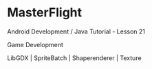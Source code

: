 # MasterFlight

Android Development / Java Tutorial - Lesson 21

Game Development

LibGDX | SpriteBatch | Shaperenderer | Texture
